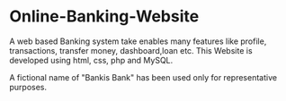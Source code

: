 
# Online-Banking-Website
A web based Banking system take enables many features like profile, transactions, transfer money, dashboard,loan etc. This Website is developed using html, css, php and MySQL.

A fictional name of "Bankis Bank" has been used only for representative purposes.
